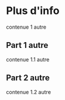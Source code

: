 # Plus d'info

contenue 1 autre

## Part 1 autre

contenue 1.1 autre

## Part 2 autre

contenue 1.2 autre